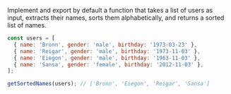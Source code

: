 Implement and export by default a function that takes a list of users as input, extracts their names, sorts them alphabetically, and returns a sorted list of names.

```javascript
const users = [
  { name: 'Bronn', gender: 'male', birthday: '1973-03-23' },
  { name: 'Reigar', gender: 'male', birthday: '1973-11-03' },
  { name: 'Eiegon', gender: 'male', birthday: '1963-11-03' },
  { name: 'Sansa', gender: 'female', birthday: '2012-11-03' },
];

getSortedNames(users); // ['Bronn', 'Eiegon', 'Reigar', 'Sansa']
```
